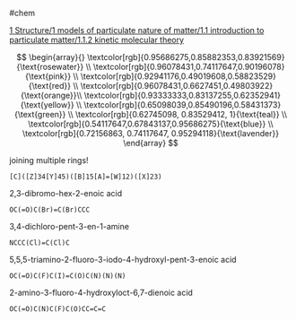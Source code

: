 #chem   
  
[1 Structure/1 models of particulate nature of matter/1.1 introduction to particulate matter/1.1.2 kinetic molecular theory](1.1.2%20kinetic%20molecular%20theory.md)  
  
$$  
\begin{array}{}  
\textcolor[rgb]{0.95686275,0.85882353,0.83921569}{\text{rosewater}} \\  
\textcolor[rgb]{0.96078431,0.74117647,0.90196078}{\text{pink}} \\  
\textcolor[rgb]{0.92941176,0.49019608,0.58823529}{\text{red}} \\  
\textcolor[rgb]{0.96078431,0.6627451,0.49803922}{\text{orange}}\\  
\textcolor[rgb]{0.93333333,0.83137255,0.62352941}{\text{yellow}} \\  
\textcolor[rgb]{0.65098039,0.85490196,0.58431373}{\text{green}} \\  
\textcolor[rgb]{0.62745098, 0.83529412, 1}{\text{teal}} \\  
\textcolor[rgb]{0.54117647,0.67843137,0.95686275}{\text{blue}} \\  
\textcolor[rgb]{0.72156863, 0.74117647, 0.95294118}{\text{lavender}}  
\end{array}  
$$  
  
joining multiple rings!  
```smiles  
[C]([Z]34[Y]45)([B]15[A]=[W]12)([X]23)  
```  
2,3-dibromo-hex-2-enoic acid  
```smiles  
OC(=O)C(Br)=C(Br)CCC  
```  
3,4-dichloro-pent-3-en-1-amine  
```smiles  
NCCC(Cl)=C(Cl)C  
```  
5,5,5-triamino-2-fluoro-3-iodo-4-hydroxyl-pent-3-enoic acid  
```smiles  
OC(=O)C(F)C(I)=C(O)C(N)(N)(N)  
```  
2-amino-3-fluoro-4-hydroxyloct-6,7-dienoic acid  
```smiles  
OC(=O)C(N)C(F)C(O)CC=C=C  
```  
